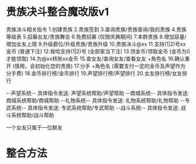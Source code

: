 # 贵族决斗整合魔改版v1

贵族决斗相关指令
   1.创建贵族
   2.贵族签到
   3.查询贵族/贵族查询/我的贵族
   4.贵族等级表
   5.招募女友/贵族舞会
   6.免费招募   (仅限庆典期间)
   7.本群贵族
   8.增加容量/增加女友上限
   9.升级爵位/升级贵族/贵族升级
   10.贵族决斗@xx
   11.支持(1|2)号xx金币  (普通下注)
   12.梭哈支持(1|2)号    (全部家当下注)
   13.领金币/领取金币  (金币为0才能领取)
   14.为@xx转账xx金币
   15.查女友/查询女友/查看女友 +角色名
   16.确认重开  (慎用，会初始化您的贵族)
   17.分手 +角色名  (需要支付一定的金币及声望作为分手费)
   18.金币排行榜/金币排行
   19.声望排行榜/声望排行
   20.女友排行榜/女友排行
   
   --声望系统-- 具体指令发送: 声望系统帮助/声望帮助
   --商城系统-- 具体指令发送: 商城系统帮助/商城帮助
   --礼物系统-- 具体指令发送: 礼物系统帮助/礼物帮助
   --专武系统-- 具体指令发送: 专武系统帮助/专武帮助
   --战斗系统-- 具体指令发送: 战斗系统帮助/战斗帮助
   
  一个女友只属于一位群友
  
  # 整合方法
